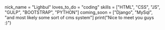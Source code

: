nick_name = "Lighbul"
loves_to_do = "coding"
skills = ["HTML", "CSS", "JS", "GULP", "BOOTSTRAP", "PYTHON"]
coming_soon = ["Django", "MySql", "and most likely some sort of cms system"]
print("Nice to meet you guys :)")
